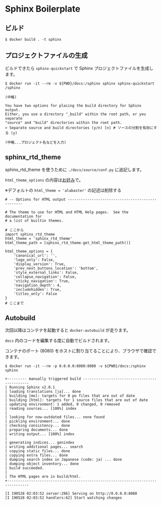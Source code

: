 # Sphinx Boilerplate

## ビルド

```
$ docker build . -t sphinx
```

## プロジェクトファイルの生成

ビルドできたら `sphinx-quickstart` で Sphinx プロジェクトファイルを生成します。



```
$ docker run -it --rm -v ${PWD}/docs:/sphinx sphinx sphinx-quickstart /sphinx

(中略)

You have two options for placing the build directory for Sphinx output.
Either, you use a directory "_build" within the root path, or you separate
"source" and "build" directories within the root path.
> Separate source and build directories (y/n) [n] # ソースの分割を有効にする (y)

(中略...プロジェクト名などを入力)
```

## sphinx_rtd_theme

sphinx_rtd_theme を使うために `./docs/source/conf.py` に追記します。

`html_theme_options` の内容は[お好み](https://sphinx-rtd-theme.readthedocs.io/en/latest/configuring.html)で。

※デフォルトの `html_theme = 'alabaster'` の記述は削除する

```
# -- Options for HTML output -------------------------------------------------

# The theme to use for HTML and HTML Help pages.  See the documentation for
# a list of builtin themes.

# ここから
import sphinx_rtd_theme
html_theme = 'sphinx_rtd_theme'
html_theme_path = [sphinx_rtd_theme.get_html_theme_path()]

html_theme_options = {
    'canonical_url': '',
    'logo_only': False,
    'display_version': True,
    'prev_next_buttons_location': 'bottom',
    'style_external_links': False,
    'collapse_navigation': False,
    'sticky_navigation': True,
    'navigation_depth': 4,
    'includehidden': True,
    'titles_only': False
}
# ここまで
```

## Autobuild

次回以降はコンテナを起動すると `docker-autobuild` が走ります。

`docs` 内のコードを編集する度に自動でビルドされます。

コンテナのポート (8080) をホストに割り当てることにより、ブラウザで確認できます。

```
$ docker run -it --rm -p 0.0.0.0:8080:8080 -v ${PWD}/docs:/sphinx sphinx

+--------- manually triggered build ---------------------------------------------
| Running Sphinx v2.0.1
| loading translations [ja]... done
| building [mo]: targets for 0 po files that are out of date
| building [html]: targets for 1 source files that are out of date
| updating environment: 1 added, 0 changed, 0 removed
| reading sources... [100%] index
|
| looking for now-outdated files... none found
| pickling environment... done
| checking consistency... done
| preparing documents... done
| writing output... [100%] index
|
| generating indices... genindex
| writing additional pages... search
| copying static files... done
| copying extra files... done
| dumping search index in Japanese (code: ja) ... done
| dumping object inventory... done
| build succeeded.
|
| The HTML pages are in build/html.
+--------------------------------------------------------------------------------

[I 190528 02:03:52 server:296] Serving on http://0.0.0.0:8080
[I 190528 02:03:52 handlers:62] Start watching changes
```
